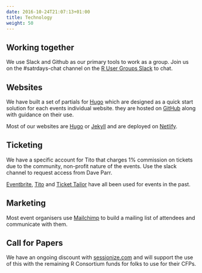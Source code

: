 ```yaml
---
date: 2016-10-24T21:07:13+01:00
title: Technology
weight: 50
---
```



## Working together
We use Slack and Github as our primary tools to work as a group. Join us on the #satrdays-chat channel on the [R User Groups Slack](https://join.slack.com/t/rusergroups/shared_invite/enQtMjEyNDA3MzcyMjczLTE3NWEzNjQ3MjZiMWM0OGE2ZWFiZDliNTY4NTJjYWY1NGNjMmNlNDUzNzkzOTZmMDBjYjRiZjFhNjk4MDY0ZGY) to chat.

## Websites
We have built a set of partials for [Hugo](//gohugo.io) which are designed as a quick start solution for each events individual website. they are hosted on [GitHub](https://github.com/satRdays/satRday_site_template) along with guidance on their use.

Most of our websites are [Hugo](//gohugo.io) or [Jekyll](//jekyllrb.com) and are deployed on [Netlify](//netlify.com).

## Ticketing
We have a specific account for Tito that charges 1% commission on tickets due to the community, non-profit nature of the events. Use the slack channel to request access from Dave Parr.

[Eventbrite](https://www.eventbrite.com/), [Tito](https://www.eventbrite.com/) and [Ticket Tailor](https://www.eventbrite.com/) have all been used for events in the past.

## Marketing
Most event organisers use [Mailchimp](//mailchimp.com) to build a mailing list of attendees and communicate with them. 

## Call for Papers
We have an ongoing discount with [sessionize.com](//sessionize.com) and will support the use of this with the remaining R Consortium funds for folks to use for their CFPs.
